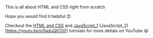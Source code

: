 This is all about HTML and CSS right from scratch

Hope you would find it helpful :blush:

Checkout the [HTML and CSS](https://youtu.be/mU6anWqZJcc) and 
[JavaScript_1](https://youtu.be/PkZNo7MFNFg) (JavaScript_2)[https://youtu.be/o1IaduQICO0]
 tutroials for more detials on YouTube :smiley:

  